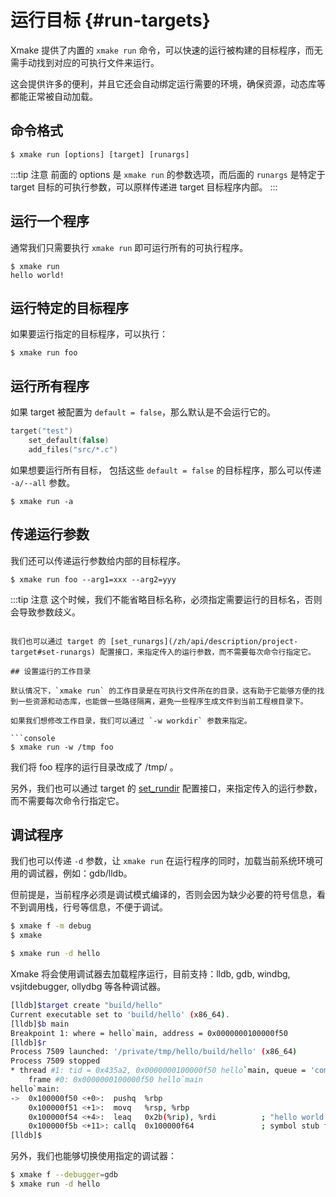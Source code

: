 # 运行目标 {#run-targets}

Xmake 提供了内置的 `xmake run` 命令，可以快速的运行被构建的目标程序，而无需手动找到对应的可执行文件来运行。

这会提供许多的便利，并且它还会自动绑定运行需要的环境，确保资源，动态库等都能正常被自动加载。

## 命令格式

```console
$ xmake run [options] [target] [runargs]
```

:::tip 注意
前面的 options 是 `xmake run` 的参数选项，而后面的 `runargs` 是特定于 target 目标的可执行参数，可以原样传递进 target 目标程序内部。
:::

## 运行一个程序

通常我们只需要执行 `xmake run` 即可运行所有的可执行程序。

```console
$ xmake run
hello world!
```

## 运行特定的目标程序

如果要运行指定的目标程序，可以执行：

```console
$ xmake run foo
```

## 运行所有程序

如果 target 被配置为 `default = false`，那么默认是不会运行它的。

```lua
target("test")
    set_default(false)
    add_files("src/*.c")
```

如果想要运行所有目标， 包括这些 `default = false` 的目标程序，那么可以传递 `-a/--all` 参数。

```console
$ xmake run -a
```

## 传递运行参数

我们还可以传递运行参数给内部的目标程序。

```console
$ xmake run foo --arg1=xxx --arg2=yyy
```

:::tip 注意
这个时候，我们不能省略目标名称，必须指定需要运行的目标名，否则会导致参数歧义。
```

我们也可以通过 target 的 [set_runargs](/zh/api/description/project-target#set-runargs) 配置接口，来指定传入的运行参数，而不需要每次命令行指定它。

## 设置运行的工作目录

默认情况下，`xmake run` 的工作目录是在可执行文件所在的目录，这有助于它能够方便的找到一些资源和动态库，也能做一些路径隔离，避免一些程序生成文件到当前工程根目录下。

如果我们想修改工作目录，我们可以通过 `-w workdir` 参数来指定。

```console
$ xmake run -w /tmp foo
```

我们将 foo 程序的运行目录改成了 /tmp/ 。

另外，我们也可以通过 target 的 [set_rundir](/zh/api/description/project-target#set-rundir) 配置接口，来指定传入的运行参数，而不需要每次命令行指定它。

## 调试程序

我们也可以传递 `-d` 参数，让 `xmake run` 在运行程序的同时，加载当前系统环境可用的调试器，例如：gdb/lldb。

但前提是，当前程序必须是调试模式编译的，否则会因为缺少必要的符号信息，看不到调用栈，行号等信息，不便于调试。

```bash
$ xmake f -m debug
$ xmake
```

```bash
$ xmake run -d hello
```

Xmake 将会使用调试器去加载程序运行，目前支持：lldb, gdb, windbg, vsjitdebugger, ollydbg 等各种调试器。

```bash
[lldb]$target create "build/hello"
Current executable set to 'build/hello' (x86_64).
[lldb]$b main
Breakpoint 1: where = hello`main, address = 0x0000000100000f50
[lldb]$r
Process 7509 launched: '/private/tmp/hello/build/hello' (x86_64)
Process 7509 stopped
* thread #1: tid = 0x435a2, 0x0000000100000f50 hello`main, queue = 'com.apple.main-thread', stop reason = breakpoint 1.1
    frame #0: 0x0000000100000f50 hello`main
hello`main:
->  0x100000f50 <+0>:  pushq  %rbp
    0x100000f51 <+1>:  movq   %rsp, %rbp
    0x100000f54 <+4>:  leaq   0x2b(%rip), %rdi          ; "hello world!"
    0x100000f5b <+11>: callq  0x100000f64               ; symbol stub for: puts
[lldb]$
```

另外，我们也能够切换使用指定的调试器：

```bash
$ xmake f --debugger=gdb
$ xmake run -d hello
```

